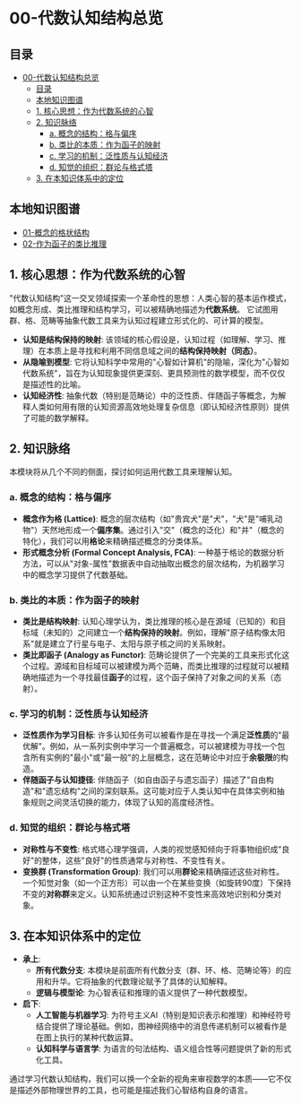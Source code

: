 # 00-代数认知结构总览

<!-- 本地目录区块 -->
## 目录

- [00-代数认知结构总览](#00-代数认知结构总览)
  - [目录](#目录)
  - [本地知识图谱](#本地知识图谱)
  - [1. 核心思想：作为代数系统的心智](#1-核心思想作为代数系统的心智)
  - [2. 知识脉络](#2-知识脉络)
    - [a. 概念的结构：格与偏序](#a-概念的结构格与偏序)
    - [b. 类比的本质：作为函子的映射](#b-类比的本质作为函子的映射)
    - [c. 学习的机制：泛性质与认知经济](#c-学习的机制泛性质与认知经济)
    - [d. 知觉的组织：群论与格式塔](#d-知觉的组织群论与格式塔)
  - [3. 在本知识体系中的定位](#3-在本知识体系中的定位)

<!-- 本地知识图谱区块 -->
## 本地知识图谱

- [01-概念的格状结构](./01-概念的格状结构.md)
- [02-作为函子的类比推理](./02-作为函子的类比推理.md)

## 1. 核心思想：作为代数系统的心智

"代数认知结构"这一交叉领域探索一个革命性的思想：人类心智的基本运作模式，如概念形成、类比推理和结构学习，可以被精确地描述为**代数系统**。
它试图用群、格、范畴等抽象代数工具来为认知过程建立形式化的、可计算的模型。

- **认知是结构保持的映射**: 该领域的核心假设是，认知过程（如理解、学习、推理）在本质上是寻找和利用不同信息域之间的**结构保持映射（同态）**。
- **从隐喻到模型**: 它将认知科学中常用的"心智如计算机"的隐喻，深化为"心智如代数系统"，旨在为认知现象提供更深刻、更具预测性的数学模型，而不仅仅是描述性的比喻。
- **认知经济性**: 抽象代数（特别是范畴论）中的泛性质、伴随函子等概念，为解释人类如何用有限的认知资源高效地处理复杂信息（即认知经济性原则）提供了可能的数学解释。

## 2. 知识脉络

本模块将从几个不同的侧面，探讨如何运用代数工具来理解认知。

### a. 概念的结构：格与偏序

- **概念作为格 (Lattice)**: 概念的层次结构（如"贵宾犬"是"犬"，"犬"是"哺乳动物"）天然地形成一个**偏序集**。通过引入"交"（概念的泛化）和"并"（概念的特化），我们可以用**格论**来精确描述概念的分类体系。
- **形式概念分析 (Formal Concept Analysis, FCA)**: 一种基于格论的数据分析方法，可以从"对象-属性"数据表中自动抽取出概念的层次结构，为机器学习中的概念学习提供了代数基础。

### b. 类比的本质：作为函子的映射

- **类比是结构映射**: 认知心理学认为，类比推理的核心是在源域（已知的）和目标域（未知的）之间建立一个**结构保持的映射**。例如，理解"原子结构像太阳系"就是建立了行星与电子、太阳与原子核之间的关系映射。
- **类比即函子 (Analogy as Functor)**: 范畴论提供了一个完美的工具来形式化这个过程。源域和目标域可以被建模为两个范畴，而类比推理的过程就可以被精确地描述为一个寻找最佳**函子**的过程，这个函子保持了对象之间的关系（态射）。

### c. 学习的机制：泛性质与认知经济

- **泛性质作为学习目标**: 许多认知任务可以被看作是在寻找一个满足**泛性质**的"最优解"。例如，从一系列实例中学习一个普遍概念，可以被建模为寻找一个包含所有实例的"最小"或"最一般"的上层概念，这在范畴论中对应于**余极限**的构造。
- **伴随函子与认知捷径**: 伴随函子（如自由函子与遗忘函子）描述了"自由构造"和"遗忘结构"之间的深刻联系。这可能对应于人类认知中在具体实例和抽象规则之间灵活切换的能力，体现了认知的高度经济性。

### d. 知觉的组织：群论与格式塔

- **对称性与不变性**: 格式塔心理学强调，人类的视觉感知倾向于将事物组织成"良好"的整体，这些"良好"的性质通常与对称性、不变性有关。
- **变换群 (Transformation Group)**: 我们可以用**群论**来精确描述这些对称性。一个知觉对象（如一个正方形）可以由一个在某些变换（如旋转90度）下保持不变的**对称群**来定义。认知系统通过识别这种不变性来高效地识别和分类对象。

## 3. 在本知识体系中的定位

- **承上**:
  - **所有代数分支**: 本模块是前面所有代数分支（群、环、格、范畴论等）的应用和升华。它将抽象的代数理论赋予了具体的认知解释。
  - **逻辑与模型论**: 为心智表征和推理的语义提供了一种代数模型。
- **启下**:
  - **人工智能与机器学习**: 为符号主义AI（特别是知识表示和推理）和神经符号结合提供了理论基础。例如，图神经网络中的消息传递机制可以被看作是在图上执行的某种代数运算。
  - **认知科学与语言学**: 为语言的句法结构、语义组合性等问题提供了新的形式化工具。

通过学习代数认知结构，我们可以换一个全新的视角来审视数学的本质——它不仅是描述外部物理世界的工具，也可能是描述我们心智结构自身的语言。
